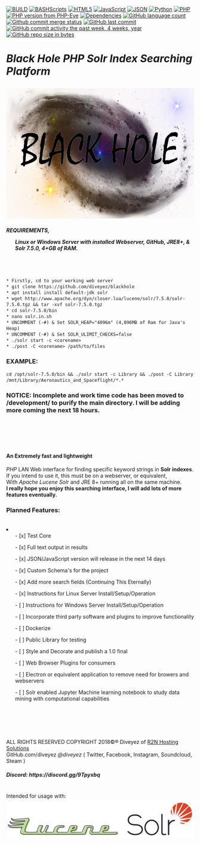 [![BUILD](https://img.shields.io/badge/BUILD-0.1.5.8--breaker19-green.svg)](https://github.com/diveyez/blackhole)
[![BASHScripts](https://img.shields.io/badge/BASH-Shell%20Scripts-blue.svg)](https:github.com/diveyez)
[![HTML5](https://img.shields.io/badge/HTML-5-green.svg)](https://github.com/diveyez)
[![JavaScript](https://img.shields.io/badge/JavaScript-Performing%20Conversion-grey.svg)](https://github.com/diveyez)
[![JSON](https://img.shields.io/badge/JSON-Writer%20Implemented-grey.svg?style=flat-rounded)](https://github.com/diveyez)
[![Python](https://img.shields.io/badge/Python-3.5%2B-red.svg)](https://github.com/diveyez)
[![PHP](https://img.shields.io/packagist/php-v/symfony/symfony.svg)](https://github.com/diveyez/blackhole)
[![PHP version from PHP-Eye](https://img.shields.io/php-eye/symfony/symfony.svg?style=popout)](https://github.com/diveyez/blackhole)
[![Dependencies](https://img.shields.io/badge/DEPENDENCIES-See%20List%20Below-orange.svg)](https://github.com/diveyez/blackhole/blob/master/README.md#requirementslinux-or-windows-server-with-installed-webserver-github-jre8--solr-750-4gb-of-ram)
[![GitHub language count](https://img.shields.io/github/languages/count/badges/shields.svg?style=popout)](https://github.com/diveyez/blackhole)
[![Github commit merge status](https://img.shields.io/github/commit-status/badges/shields/master/5d4ab86b1b5ddfb3c4a70a70bd19932c52603b8c.svg?style=popout)](https://github.com/diveyez/blackhole)
[![GitHub last commit](https://img.shields.io/github/last-commit/google/skia.svg?style=popout)](https://github.com/diveyez)
[![GitHub commit activity the past week, 4 weeks, year](https://img.shields.io/github/commit-activity/y/eslint/eslint.svg?style=popout)](https://github.com/diveyez)
[![GitHub repo size in bytes](https://img.shields.io/github/repo-size/badges/shields.svg?style=popout)](https://github.com/diveyez/blackhole)</br>
<html>
                               <h1><i>Black Hole PHP Solr Index Searching Platform</i></p></h1>
                        <img src="images/blackhole.png" height="350" width="800"></img></br>

<h5>REQUIREMENTS,
<ul>Linux or Windows Server with installed Webserver, GitHub, JRE8+, & Solr 7.5.0, 4+GB of RAM.</ul></h5></br>

```

* Firstly, cd to your working web server
* git clone https://github.com/diveyez/blackhole
* apt install install default-jdk solr
* wget http://www.apache.org/dyn/closer.lua/lucene/solr/7.5.0/solr-7.5.0.tgz && tar -xvf solr-7.5.0.tgz
* cd solr-7.5.0/bin
* nano solr.in.sh
* UNCOMMENT (-#) & Set SOLR_HEAP="4096m" (4,096MB of Ram for Java's Heap)
* UNCOMMENT (-#) & Set SOLR_ULIMIT_CHECKS=false
* ./solr start -c <corename>
* ./post -C <corename> /path/to/files

```

<h3>EXAMPLE:</h3>

```
cd /opt/solr-7.5.0/bin && ./solr start -c Library && ./post -C Library /mnt/Library/Aeronautics_and_Spaceflight/*.*

```
  <h3>NOTICE: Incomplete and work time code has been moved to /development/ to purify the main directory. I will be adding more coming the next 18 hours.</h3>
  </br></br></br></br>
      <h4>An Extremely fast and lightweight</h4> <i>PHP</i> LAN Web interface for finding specific keyword strings in <b>Solr indexes</b>.</br>
      If you intend to use it, this must be on a webserver, or equivalent,</br>
      With <i>Apache Lucene Solr</i> and JRE 8+ running all on the same machine.</br>
      <b>I really hope you enjoy this searching interface, I will add lots of more features eventually.</b></br>
      <!-- ROADMAP CHECKLIST -->
        <h3><b>Planned Features:</b></h3></br>
        <li>
            <ul>- [x] Test Core</br></ul>
            <ul>- [x] Full text output in results</br></ul>
            <ul>- [x] JSON/JavaScript version will release in the next 14 days</br></ul>
            <ul>- [x] Custom Schema's for the project</br></ul>
            <ul>- [x] Add more search fields (Continuing This Eternally)</br></ul>
            <ul>- [x] Instructions for Linux Server Install/Setup/Operation</br></ul>
            <ul>- [ ] Instructions for Windows Server Install/Setup/Operation</br></ul>
            <ul>- [ ] Incorporate third party software and plugins to improve functionality</br></ul>
            <ul>- [ ] Dockerize</br></ul>
            <ul>- [ ] Public Library for testing</br></ul>
            <ul>- [ ] Style and Decorate and publish a 1.0 final</br></ul>
            <ul>- [ ] Web Browser Plugins for consumers</br></ul>
            <ul>- [ ] Electron or equivalent application to remove need for browers and webservers</br></ul>
            <ul>- [ ] Solr enabled Jupyter Machine learning notebook to study data mining with computational capabilities</br></ul></br>
      <!-- ROADMAP CHECKLIST -->
   </br></br></br></br>
ALL RIGHTS RESERVED COPYRIGHT 2018©® Diveyez of <a href="https://r2nhosting.com/">R2N Hosting Solutions</a></br>
GitHub.com/diveyez <i>@diveyez</i> ( Twitter, Facebook, Instagram, Soundcloud,  Steam )</br>
<h5>Discord: https://discord.gg/9Tpyxbq</h5></br>
Intended for usage with:</br>
<a href="lucene.apache.org/solr"><img src="images/solr.png" /></img></a></br>
</html>
